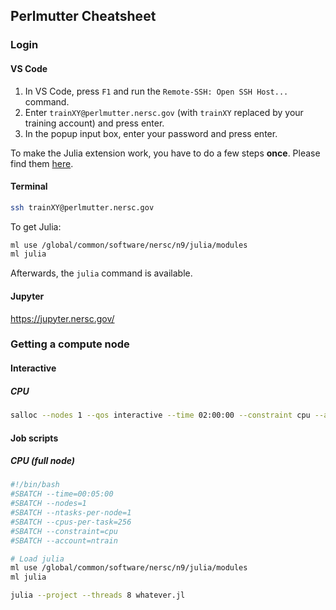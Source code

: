 ## Perlmutter Cheatsheet

### Login

#### VS Code

1) In VS Code, press `F1` and run the `Remote-SSH: Open SSH Host...` command.
2) Enter `trainXY@perlmutter.nersc.gov` (with `trainXY` replaced by your training account) and press enter.
3) In the popup input box, enter your password and press enter.

To make the Julia extension work, you have to do a few steps **once**. Please find them [here](vscode_julia_on_perlmutter.md#making-the-julia-extension-work).

#### Terminal
```bash
ssh trainXY@perlmutter.nersc.gov
```

To get Julia:

```bash
ml use /global/common/software/nersc/n9/julia/modules
ml julia
```

Afterwards, the `julia` command is available.

#### Jupyter

https://jupyter.nersc.gov/

### Getting a compute node

#### Interactive

##### CPU
```bash
salloc --nodes 1 --qos interactive --time 02:00:00 --constraint cpu --account=ntrain
```

#### Job scripts

##### CPU (full node)
```bash
#!/bin/bash
#SBATCH --time=00:05:00
#SBATCH --nodes=1
#SBATCH --ntasks-per-node=1
#SBATCH --cpus-per-task=256
#SBATCH --constraint=cpu
#SBATCH --account=ntrain

# Load julia
ml use /global/common/software/nersc/n9/julia/modules
ml julia

julia --project --threads 8 whatever.jl
```